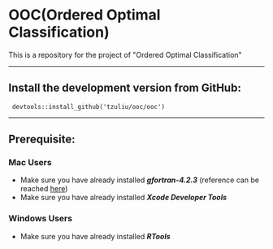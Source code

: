 # OOC(Ordered Optimal Classification)
This is a repository for the project of "Ordered Optimal Classification"

---

## Install the development version from GitHub:
` devtools::install_github('tzuliu/ooc/ooc')`

---
## Prerequisite:

### Mac Users

* Make sure you have already installed ***gfortran-4.2.3*** (reference can be reached [here](https://cran.r-project.org/bin/macosx/tools/))
* Make sure you have already installed ***Xcode Developer Tools***

### Windows Users

* Make sure you have already installed ***RTools***
